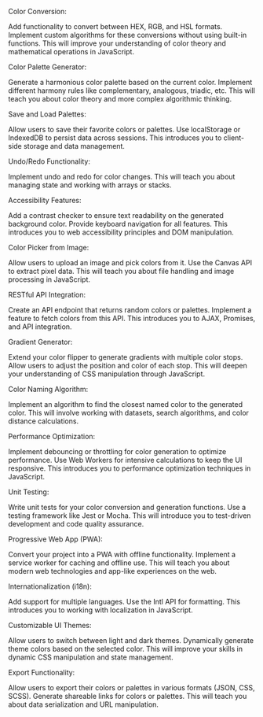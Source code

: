 Color Conversion:

Add functionality to convert between HEX, RGB, and HSL formats.
Implement custom algorithms for these conversions without using built-in functions.
This will improve your understanding of color theory and mathematical operations in JavaScript.


Color Palette Generator:

Generate a harmonious color palette based on the current color.
Implement different harmony rules like complementary, analogous, triadic, etc.
This will teach you about color theory and more complex algorithmic thinking.


Save and Load Palettes:

Allow users to save their favorite colors or palettes.
Use localStorage or IndexedDB to persist data across sessions.
This introduces you to client-side storage and data management.


Undo/Redo Functionality:

Implement undo and redo for color changes.
This will teach you about managing state and working with arrays or stacks.


Accessibility Features:

Add a contrast checker to ensure text readability on the generated background color.
Provide keyboard navigation for all features.
This introduces you to web accessibility principles and DOM manipulation.


Color Picker from Image:

Allow users to upload an image and pick colors from it.
Use the Canvas API to extract pixel data.
This will teach you about file handling and image processing in JavaScript.


RESTful API Integration:

Create an API endpoint that returns random colors or palettes.
Implement a feature to fetch colors from this API.
This introduces you to AJAX, Promises, and API integration.


Gradient Generator:

Extend your color flipper to generate gradients with multiple color stops.
Allow users to adjust the position and color of each stop.
This will deepen your understanding of CSS manipulation through JavaScript.


Color Naming Algorithm:

Implement an algorithm to find the closest named color to the generated color.
This will involve working with datasets, search algorithms, and color distance calculations.


Performance Optimization:

Implement debouncing or throttling for color generation to optimize performance.
Use Web Workers for intensive calculations to keep the UI responsive.
This introduces you to performance optimization techniques in JavaScript.


Unit Testing:

Write unit tests for your color conversion and generation functions.
Use a testing framework like Jest or Mocha.
This will introduce you to test-driven development and code quality assurance.


Progressive Web App (PWA):

Convert your project into a PWA with offline functionality.
Implement a service worker for caching and offline use.
This will teach you about modern web technologies and app-like experiences on the web.


Internationalization (i18n):

Add support for multiple languages.
Use the Intl API for formatting.
This introduces you to working with localization in JavaScript.


Customizable UI Themes:

Allow users to switch between light and dark themes.
Dynamically generate theme colors based on the selected color.
This will improve your skills in dynamic CSS manipulation and state management.


Export Functionality:

Allow users to export their colors or palettes in various formats (JSON, CSS, SCSS).
Generate shareable links for colors or palettes.
This will teach you about data serialization and URL manipulation.